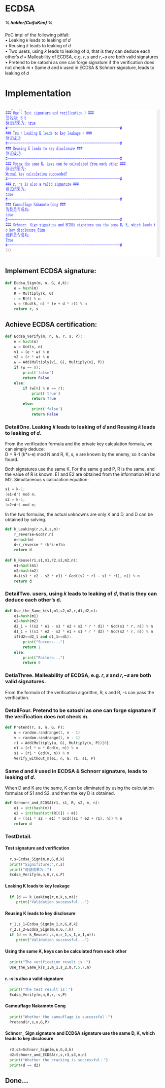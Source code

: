 # ECDSA
##### % holder(CuifuKim) %  
PoC impl of the following pitfall:  
• Leaking 𝑘 leads to leaking of 𝑑   
• Reusing 𝑘 leads to leaking of 𝑑  
• Two users, using 𝑘 leads to leaking of 𝑑, that is they can deduce each other’s 𝑑 • Malleability of ECDSA, e.g. 𝑟, 𝑠 and 𝑟,−𝑠 are both valid 
signatures  
• Pretend to be satoshi as one can forge signature if the verification does not check 𝑚 • Same 𝑑 and 𝑘 used in ECDSA & Schnorr signature, leads to 
leaking of 𝑑  

# Implementation
<br>  
<center>  
<img src="Execute_picture.png" width="695" height="479">
</center>  

## Implement ECDSA signature:   
```python
def Ecdsa_Sign(m, n, G, d,k):
    e = hash(m)
    R = Multiply(k, G)
    r = R[0] % n
    s = (Gcd(k, n) * (e + d * r)) % n
    return r, s
```
## Achieve ECDSA certification:
```python
def Ecdsa_Verify(m, n, G, r, s, P):
    e = hash(m)
    w = Gcd(s, n)
    v1 = (e * w) % n
    v2 = (r * w) % n
    w = Add(Multiply(v1, G), Multiply(v2, P))
    if (w == 0):
        print('false')
        return False
    else:
        if (w[0] % n == r):
            print('true')
            return True
        else:
            print('false')
            return False
```

### DetailOne. Leaking 𝑘 leads to leaking of 𝑑 and Reusing 𝑘 leads to leaking of 𝑑.  
From the verification formula and the private key calculation formula, we can simply deduce:  
D = R-1 (k*s-e) mod N and R, K, s, e are known by the enemy, so it can be found.  

Both signatures use the same K. For the same g and P, R is the same, and the value of R is known. E1 and E2 are obtained from the information M1 and M2.
Simultaneous s calculation equation:
```c
s1 = k-1;  
(e1+dr) mod n;
s2 = k-1;
(e2+dr) mod n;
```
In the two formulas, the actual unknowns are only K and D, and D can be obtained by solving.  

```python
def k_Leaking(r,n,k,s,m):
    r_reverse=Gcd(r,n)
    e=hash(m)
    d=r_reverse * (k*s-e)%n
    return d
    
def k_Reuse(r1,s1,m1,r2,s2,m2,n):
    e1=hash(m1)
    e2=hash(m2)
    d=((s1 * e2 - s2 * e1) * Gcd((s2 * r1 - s1 * r1), n)) % n
    return d
```
### DetailTwo. users, using 𝑘 leads to leaking of 𝑑, that is they can deduce each other’s d.
```python
def Use_the_Same_k(s1,m1,s2,m2,r,d1,d2,n):
    e1=hash(m1)
    e2=hash(m2)
    d2_1 = ((s2 * e1 - s1 * e2 + s2 * r * d1) * Gcd(s1 * r, n)) % n
    d1_1 = ((s1 * e2 - s2 * e1 + s1 * r * d2) * Gcd(s2 * r, n)) % n
    if(d2==d2_1 and d1_1==d1):
        print("Success...")
        return 1
    else:
        print("Failure...")
        return 0
```
### DetiaThree. Malleability of ECDSA, e.g. 𝑟, 𝑠 and 𝑟,−𝑠 are both valid signatures.
From the formula of the verification algorithm, R, s and R, -s can pass the verification.
### DetailFour. Pretend to be satoshi as one can forge signature if the verification does not check m.
```python
def Pretend(r, s, n, G, P):
    u = random.randrange(1, n - 1)
    v = random.randrange(1, n - 1)
    r1 = Add(Multiply(u, G), Multiply(v, P))[0]
    e1 = (r1 * u * Gcd(v, n)) % n
    s1 = (r1 * Gcd(v, n)) % n
    Verify_without_m(e1, n, G, r1, s1, P)
```
### Same 𝑑 and 𝑘 used in ECDSA & Schnorr signature, leads to leaking of 𝑑.
When D and K are the same, K can be eliminated by using the calculation formulas of S1 and S2, and then the key D is obtained.  
```python
def Schnorr_and_ECDSA(r1, s1, R, s2, m, n):
    e1 = int(hash(m))
    e2 = int(hash(str(R[0]) + m))
    d = ((s1 * s2 - e1) * Gcd((s1 * e2 + r1), n)) % n
    return d
```

### TestDetail.

#### Test signature and verification
```python
  r,s=Ecdsa_Sign(m,n,G,d,k)
  print("Signifiture:",r,s)
  print("验证结果为：")
  Ecdsa_Verify(m,n,G,r,s,P)
```
#### Leaking K leads to key leakage
```python
  if (d == k_Leaking(r,n,k,s,m)):
     print("Validation successful...")
```
#### Reusing K leads to key disclosure
```python
  r_1,s_1=Ecdsa_Sign(m_1,n,G,d,k)
  r_2,s_2=Ecdsa_Sign(m,n,G,7,k)
  if (d == k_Reuse(r,s,m,r_1,s_1,m_1,n)):
     print("Validation successful...")
```
#### Using the same K, keys can be calculated from each other
```python
  print("The verification result is：")
  Use_the_Same_k(s_1,m_1,s_2,m,r,5,7,n)
```
#### r. -s is also a valid signature
```python
  print("The test result is：")
  Ecdsa_Verify(m,n,G,r,-s,P)
```
#### Camouflage Nakamoto Cong
```python
  print("Whether the camouflage is successful：")
  Pretend(r,s,n,G,P)
```
#### Schnorr_ Sign signature and ECDSA signature use the same D, K, which leads to key disclosure
```python
  r3,s3=Schnorr_Sign(m,n,G,d,k)
  d2=Schnorr_and_ECDSA(r,s,r3,s3,m,n)
  print("Whether the cracking is successful：")
  print(d == d2)
```

## Done...
